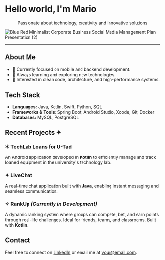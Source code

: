 # Hello world, I'm Mario

<p align="center">Passionate about technology, creativity and innovative solutions</p>

![Blue Red Minimalist Corporate Business Social Media Management Plan Presentation (2)](https://github.com/user-attachments/assets/591fbaf6-c91c-4dd4-9269-aece121058e0)



---

## About Me
- 🎯 Currently focused on mobile and backend development.
- 🚀 Always learning and exploring new technologies.
- 📖 Interested in clean code, architecture, and high-performance systems.

## Tech Stack
- **Languages:** Java, Kotlin, Swift, Python, SQL  
- **Frameworks & Tools:** Spring Boot, Android Studio, Xcode, Git, Docker  
- **Databases:** MySQL, PostgreSQL  

## Recent Projects ✦  

### ✶ TechLab Loans for U-Tad  
An Android application developed in **Kotlin** to efficiently manage and track loaned equipment in the university's technology lab.  

### ✦ LiveChat  
A real-time chat application built with **Java**, enabling instant messaging and seamless communication.  

### ✧ RankUp _(Currently in Development)_  
A dynamic ranking system where groups can compete, bet, and earn points through real-life challenges. Ideal for friends, teams, and classrooms. Built with **Kotlin**.  

## Contact
Feel free to connect on [LinkedIn](#) or email me at [your@email.com](mailto:your@email.com).
